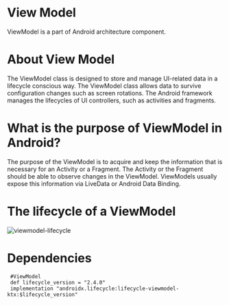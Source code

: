 # View Model
ViewModel is a part of Android architecture component.

# About View Model
The ViewModel class is designed to store and manage UI-related data in a lifecycle conscious way. The ViewModel class allows data to survive configuration changes
such as screen rotations. The Android framework manages the lifecycles of UI controllers, such as activities and fragments.

# What is the purpose of ViewModel in Android?
The purpose of the ViewModel is to acquire and keep the information that is necessary for an Activity or a Fragment. The Activity or the Fragment
should be able to observe changes in the ViewModel. ViewModels usually expose this information via LiveData or Android Data Binding.

# The lifecycle of a ViewModel 

![viewmodel-lifecycle](https://user-images.githubusercontent.com/35636662/142910443-b98bfeea-fd07-4697-9c1c-1c1578888d6d.png)

# Dependencies

     #ViewModel 
     def lifecycle_version = "2.4.0"
     implementation "androidx.lifecycle:lifecycle-viewmodel-ktx:$lifecycle_version"

